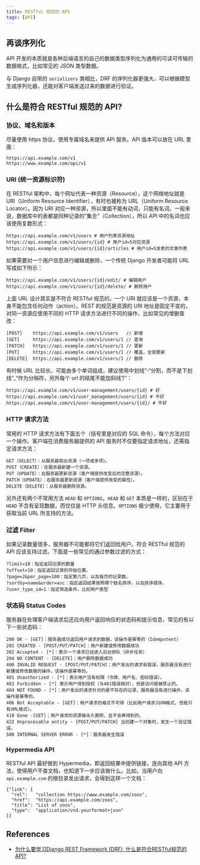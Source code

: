 ```yaml
---
title: RESTful 规范的 API
tags: [API]
---
```


## 再谈序列化
API 开发的本质就是各种后端语言的自己的数据类型序列化为通用的可读可传输的数据格式，比如常见的 JSON 类型数据。

与 Django 自带的 `serializers` 类相比，DRF 的序列化器更强大，可以根据模型生成序列化器，还能对客户端发送过来的数据进行验证。

## 什么是符合 RESTful 规范的 API?
### 协议、域名和版本
尽量使用 https 协议，使用专属域名来提供 API 服务。API 版本可以放在 URL 里面：
```
https://api.example.com/v1
https://www.example.com/api/v1 
```

### URI (统一资源标识符)
在 RESTful 架构中，每个网址代表一种资源（Resource），这个网络地址就是 URI（Uniform Resource Identifier），有时也被称为 URL（Uniform Resource Locator）。因为 URI 对应一种资源，所以里面不能有动词，只能有名词。一般来说，数据库中的表都是同种记录的”集合”（Collection），所以 API 中的名词也应该使用复数形式：
```
https://api.example.com/v1/users # 用户列表资源地址
https://api.example.com/v1/users/{id} # 用户id=5对应资源
https://api.example.com/v1/users/{id}/articles # 用户id=5发表的文章列表
```

如果需要对一个用户信息进行编辑或删除，一个传统 Django 开发者可能将 URL 写成如下所示：
```
https://api.example.com/v1/users/{id}/edit/ # 编辑用户
https://api.example.com/v1/users/{id}/delete/ # 删除用户
```

上面 URL 设计其实是不符合 RESTful 规范的。一个 URI 就应该是一个资源，本身不能包含任何动作（action）。REST 的规范是资源的 URI 地址是固定不变的，对同一资源应使用不同的 HTTP 请求方法进行不同的操作，比如常见的增删查改：
```
[POST]    https://api.example.com/v1/users   // 新增
[GET]     https://api.example.com/v1/users/1 // 查询
[PATCH]   https://api.example.com/v1/users/1 // 更新
[PUT]     https://api.example.com/v1/users/1 // 覆盖，全部更新
[DELETE]  https://api.example.com/v1/users/1 // 删除
```

有时候 URL 比较长，可能由多个单词组成，建议使用中划线”-“分割，而不是下划线”_“作为分隔符，另外每个 url 的结尾不能加斜线”/”：
```
https://api.example.com/v1/user-management/users/{id} # 好
https://api.example.com/v1/user_management/users/{id} # 不好
https://api.example.com/v1/user-management/users/{id}/ # 不好
```

### HTTP 请求方法
常用的 HTTP 请求方法有下面五个（括号里是对应的 SQL 命令），每个方法对应一个操作。客户端在消费服务器提供的 API 服务时不仅要指定请求地址，还需指定请求方法：
```
GET（SELECT）：从服务器取出资源（一项或多项）。
POST（CREATE）：在服务器新建一个资源。
PUT（UPDATE）：在服务器更新资源（客户端提供改变后的完整资源）。
PATCH（UPDATE）：在服务器更新资源（客户端提供改变的属性）。
DELETE（DELETE）：从服务器删除资源。
```

另外还有两个不常用方法 `HEAD` 和 `OPTIONS`，`HEAD` 和 `GET` 本质是一样的，区别在于 `HEAD` 不含有呈现数据，而仅仅是 HTTP 头信息。`OPTIONS` 极少使用，它主要用于获取当前 URL 所支持的方法。

### 过滤 Filter
如果记录数量很多，服务器不可能都将它们返回给用户。符合 RESTful 规范的 API 应该支持过滤。下面是一些常见的通过参数过滤的方式：
```
?limit=10：指定返回记录的数量
?offset=10：指定返回记录的开始位置。
?page=2&per_page=100：指定第几页，以及每页的记录数。
?sortby=name&order=asc：指定返回结果按照哪个姓名排序，以及排序顺序。
?user_type_id=1：指定筛选条件，比如用户类型
```

### 状态码 Status Codes
服务器在处理客户端请求后还应向用户返回响应的状态码和提示信息，常见的有以下一些状态码：
```
200 OK - [GET]：服务器成功返回用户请求的数据，该操作是幂等的（Idempotent）
201 CREATED - [POST/PUT/PATCH]：用户新建或修改数据成功
202 Accepted - [*]：表示一个请求已经进入后台排队（异步任务）
204 NO CONTENT - [DELETE]：用户删除数据成功
400 INVALID REQUEST - [POST/PUT/PATCH]：用户发出的请求有错误，服务器没有进行新建或修改数据的操作，该操作是幂等的。
401 Unauthorized - [*]：表示用户没有权限（令牌、用户名、密码错误）。
403 Forbidden - [*] 表示用户得到授权（与401错误相对），但是访问是被禁止的。
404 NOT FOUND - [*]：用户发出的请求针对的是不存在的记录，服务器没有进行操作，该操作是幂等的。
406 Not Acceptable - [GET]：用户请求的格式不可得（比如用户请求JSON格式，但是只有XML格式）。
410 Gone -[GET]：用户请求的资源被永久删除，且不会再得到的。
422 Unprocesable entity - [POST/PUT/PATCH] 当创建一个对象时，发生一个验证错误。
500 INTERNAL SERVER ERROR - [*]：服务器发生错误
```

### Hypermedia API
RESTful API 最好做到 Hypermedia，即返回结果中提供链接，连向其他 API 方法，使得用户不查文档，也知道下一步应该做什么。比如，当用户向 `api.example.com` 的根目录发出请求，会得到这样一个文档：
```
{"link": {
  "rel":   "collection https://www.example.com/zoos",
  "href":  "https://api.example.com/zoos",
  "title": "List of zoos",
  "type":  "application/vnd.yourformat+json"
}}
```

## References
- [为什么要学习Django REST Framework (DRF), 什么是符合RESTful规范的API?](https://pythondjango.cn/django/rest-framework/1-RESTfull-API-why-DRF/)
